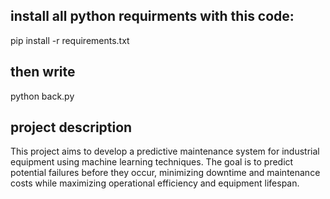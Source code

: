 ## install all python requirments with this code:
pip install -r requirements.txt
## then write
python back.py
## project description
This project aims to develop a predictive maintenance system for industrial equipment using machine learning techniques. The goal is to predict potential failures before they occur, minimizing downtime and maintenance costs while maximizing operational efficiency and equipment lifespan.
